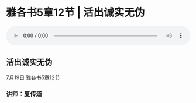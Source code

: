 # 雅各书5章12节 | 活出诚实无伪

<audio style="width: 100%;" preload="false" controls controlslist="nodownload"><source src="http://file.simai.life/audio/mp3/2020/200719_001.mp3" type="audio/mpeg">Your browser does not support the audio element.</audio>

## 活出诚实无伪
7月19日 
雅各书5章12节
### 讲师：夏传道

